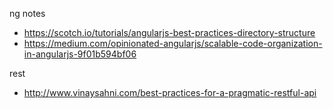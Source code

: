ng notes

* https://scotch.io/tutorials/angularjs-best-practices-directory-structure
* https://medium.com/opinionated-angularjs/scalable-code-organization-in-angularjs-9f01b594bf06

rest
*  http://www.vinaysahni.com/best-practices-for-a-pragmatic-restful-api
